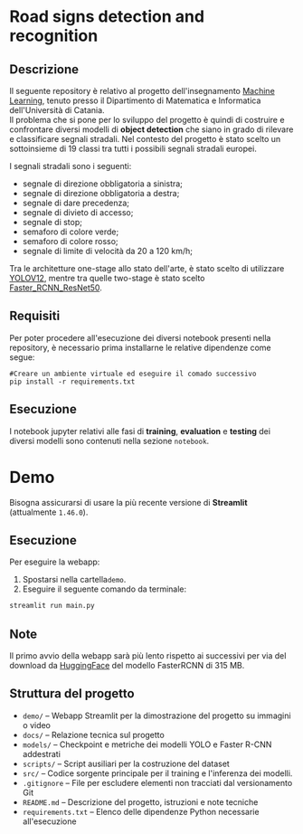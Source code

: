 # Road signs detection and recognition

## Descrizione
Il seguente repository è relativo al progetto dell'insegnamento [Machine Learning](https://www.dmi.unict.it/farinella/ML/), tenuto presso il Dipartimento di Matematica e Informatica dell'Università di Catania.  
Il problema che si pone per lo sviluppo del progetto  è quindi di costruire e confrontare diversi modelli di **object detection** che siano in grado di rilevare e classificare segnali stradali. Nel contesto del progetto è stato scelto un sottoinsieme di 19 classi tra tutti i possibili segnali stradali europei.  

I segnali stradali sono i seguenti:  
* segnale di direzione obbligatoria a sinistra;
* segnale di direzione obbligatoria a destra;
* segnale di dare precedenza;
* segnale di divieto di accesso;
* segnale di stop;
* semaforo di colore verde;
* semaforo di colore rosso;
* segnale di limite di velocità da 20 a 120 km/h;  

Tra le architetture one-stage allo stato dell'arte, è stato scelto di utilizzare [YOLOV12](https://docs.ultralytics.com/models/yolo12/), mentre tra quelle two-stage è stato scelto [Faster_RCNN_ResNet50](https://docs.pytorch.org/vision/main/models/generated/torchvision.models.detection.fasterrcnn_resnet50_fpn.html).

## Requisiti
Per poter procedere all'esecuzione dei diversi notebook presenti nella repository, è necessario prima installarne le relative dipendenze come segue:  
```
#Creare un ambiente virtuale ed eseguire il comado successivo
pip install -r requirements.txt
```
## Esecuzione
I notebook jupyter relativi alle fasi di **training**, **evaluation** e **testing** dei diversi modelli sono contenuti nella sezione `notebook`.  


# Demo

Bisogna assicurarsi di usare la più recente versione di **Streamlit** (attualmente `1.46.0`).

## Esecuzione

Per eseguire la webapp:

1. Spostarsi nella cartella`demo`.
2. Eseguire il seguente comando da terminale:

```bash
streamlit run main.py
```

## Note

Il primo avvio della webapp sarà più lento rispetto ai successivi per via del download da [HuggingFace](https://huggingface.co/) del modello FasterRCNN di 315 MB.

## Struttura del progetto

- `demo/` – Webapp Streamlit per la dimostrazione del progetto su immagini o video
- `docs/` – Relazione tecnica sul progetto
- `models/` – Checkpoint e metriche dei modelli YOLO e Faster R-CNN addestrati
- `scripts/` – Script ausiliari per la costruzione del dataset
- `src/` – Codice sorgente principale per il training e l'inferenza dei modelli.
- `.gitignore` – File per escludere elementi non tracciati dal versionamento Git
- `README.md` – Descrizione del progetto, istruzioni e note tecniche
- `requirements.txt` – Elenco delle dipendenze Python necessarie all'esecuzione
